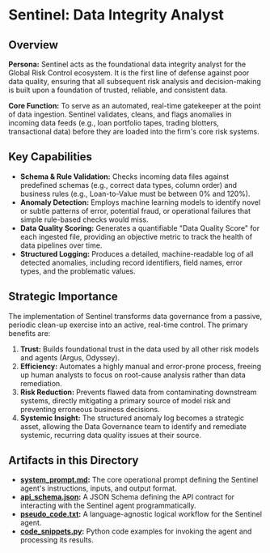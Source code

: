 # Sentinel: Data Integrity Analyst

## Overview

**Persona:** Sentinel acts as the foundational data integrity analyst for the Global Risk Control ecosystem. It is the first line of defense against poor data quality, ensuring that all subsequent risk analysis and decision-making is built upon a foundation of trusted, reliable, and consistent data.

**Core Function:** To serve as an automated, real-time gatekeeper at the point of data ingestion. Sentinel validates, cleans, and flags anomalies in incoming data feeds (e.g., loan portfolio tapes, trading blotters, transactional data) before they are loaded into the firm's core risk systems.

## Key Capabilities

*   **Schema & Rule Validation:** Checks incoming data files against predefined schemas (e.g., correct data types, column order) and business rules (e.g., Loan-to-Value must be between 0% and 120%).
*   **Anomaly Detection:** Employs machine learning models to identify novel or subtle patterns of error, potential fraud, or operational failures that simple rule-based checks would miss.
*   **Data Quality Scoring:** Generates a quantifiable "Data Quality Score" for each ingested file, providing an objective metric to track the health of data pipelines over time.
*   **Structured Logging:** Produces a detailed, machine-readable log of all detected anomalies, including record identifiers, field names, error types, and the problematic values.

## Strategic Importance

The implementation of Sentinel transforms data governance from a passive, periodic clean-up exercise into an active, real-time control. The primary benefits are:

1.  **Trust:** Builds foundational trust in the data used by all other risk models and agents (Argus, Odyssey).
2.  **Efficiency:** Automates a highly manual and error-prone process, freeing up human analysts to focus on root-cause analysis rather than data remediation.
3.  **Risk Reduction:** Prevents flawed data from contaminating downstream systems, directly mitigating a primary source of model risk and preventing erroneous business decisions.
4.  **Systemic Insight:** The structured anomaly log becomes a strategic asset, allowing the Data Governance team to identify and remediate systemic, recurring data quality issues at their source.

## Artifacts in this Directory

*   **[system_prompt.md](./system_prompt.md):** The core operational prompt defining the Sentinel agent's instructions, inputs, and output format.
*   **[api_schema.json](./api_schema.json):** A JSON Schema defining the API contract for interacting with the Sentinel agent programmatically.
*   **[pseudo_code.txt](./pseudo_code.txt):** A language-agnostic logical workflow for the Sentinel agent.
*   **[code_snippets.py](./code_snippets.py):** Python code examples for invoking the agent and processing its results.
